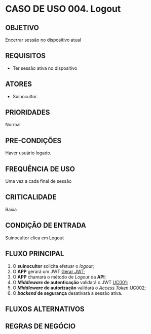 # CASO DE USO 004. Logout
## OBJETIVO
Encerrar sessão no dispositivo atual

## REQUISITOS
- Ter sessão ativa no dispositivo

## ATORES
- Suinocultor.

## PRIORIDADES
Normal

## PRE-CONDIÇÕES
Haver usuário logado.

## FREQUÊNCIA DE USO
Uma vez a cada final de sessão

## CRITICALIDADE
Baixa

## CONDIÇÃO DE ENTRADA
Suinocultor clica em Logout

## FLUXO PRINCIPAL
1. O **suinocultor** solicita efetuar o *logout*;
2. O **APP** gerará um JWT [Gerar JWT];
3. O **APP** chamará o método de *Logout* da **API**;
4. O ***Middleware* de autenticação** validará o JWT [UC001];
5. O ***Middleware* de autorização** validará o *[Access Token]* [UC002];
6. O ***backend* de segurança** desativará a sessão ativa.

## FLUXOS ALTERNATIVOS

## REGRAS DE NEGÓCIO


[//]: # (REFERENCE LINKS)

[Gerar JWT]: <../policy/gerar-jwt.md>
[Access Token]: <../policy/access-token.md>
[UC001]: <./uc001-validar-jwt.md>
[UC002]: <./uc002-validar-access-token.md>